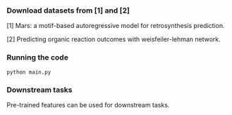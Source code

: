 ### Download datasets from [1] and [2]
[1] Mars: a motif-based autoregressive model for retrosynthesis prediction.

[2] Predicting organic reaction outcomes with weisfeiler-lehman network.

### Running the code
```
python main.py
```

### Downstream tasks
Pre-trained features can be used for downstream tasks.
